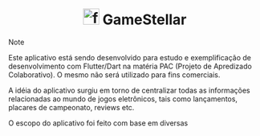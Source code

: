 <h1 align="center">
<img width="32" height="32" src="https://img.icons8.com/color/48/flutter.png" alt="flutter"/> GameStellar
</h1>

>[!NOTE]
> Este aplicativo está sendo desenvolvido para estudo e exemplificação de desenvolvimento com Flutter/Dart na matéria PAC (Projeto de Apredizado Colaborativo). O mesmo não será utilizado para fins comerciais.


A idéia do aplicativo surgiu em torno de centralizar todas as informações relacionadas ao mundo de jogos eletrônicos, tais como lançamentos, placares de campeonato, reviews etc.

O escopo do aplicativo foi feito com base em diversas 